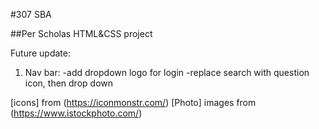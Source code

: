 #307 SBA

##Per Scholas HTML&CSS project


Future update:
1. Nav bar: 
-add dropdown logo for login
-replace search with question icon, then drop down

[icons] from (https://iconmonstr.com/)
[Photo] images from (https://www.istockphoto.com/)